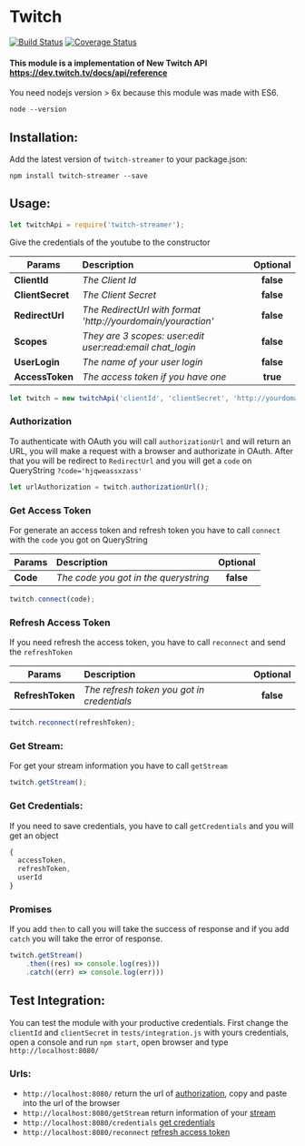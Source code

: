 # Twitch

[![Build Status](https://travis-ci.org/tnovas/twitch.svg?branch=master)](https://travis-ci.org/tnovas/twitch)
[![Coverage Status](https://coveralls.io/repos/github/tnovas/twitch/badge.svg)](https://coveralls.io/github/tnovas/twitch)

#### This module is a implementation of New Twitch API https://dev.twitch.tv/docs/api/reference

You need nodejs version > 6x because this module was made with ES6.
```
node --version
```

## Installation:
Add the latest version of `twitch-streamer` to your package.json:
```
npm install twitch-streamer --save
```

## Usage:
```js
let twitchApi = require('twitch-streamer');
```

Give the credentials of the youtube to the constructor

| Params       | Description     | Optional | 
| --------     |:---------------| :-----:|
| **ClientId**     | *The Client Id* | **false** |
| **ClientSecret** | *The Client Secret* | **false** |
| **RedirectUrl**  | *The RedirectUrl with format 'http://yourdomain/youraction'* | **false** |
| **Scopes**       | *They are 3 scopes: user:edit user:read:email chat_login* | **false** |
| **UserLogin**  | *The name of your user login*  | **false** |
| **AccessToken**  | *The access token if you have one* | **true** |

```js
let twitch = new twitchApi('clientId', 'clientSecret', 'http://yourdomain/youraction', 'user:edit+user:read:email', 'channelName');
```

### Authorization
To authenticate with OAuth you will call `authorizationUrl` and will return an URL, you will make a request with a browser and authorizate in OAuth. After that you will be redirect to `RedirectUrl` and you will get a `code` on QueryString `?code='hjqweassxzass'`

```js
let urlAuthorization = twitch.authorizationUrl();
```

### Get Access Token
For generate an access token and refresh token you have to call `connect` with the `code` you got on QueryString

| Params   | Description     | Optional | 
| -------- |:---------------| :-----:|
| **Code**  | *The code you got in the querystring* | **false** |

```js
twitch.connect(code);
```

### Refresh Access Token
If you need refresh the access token, you have to call `reconnect` and send the `refreshToken`

| Params   | Description     | Optional | 
| -------- |:---------------| :-----:|
| **RefreshToken**  | *The refresh token you got in credentials* | **false** |

```js
twitch.reconnect(refreshToken);
```

### Get Stream:
For get your stream information you have to call `getStream`

```js
twitch.getStream();
```

### Get Credentials:
If you need to save credentials, you have to call `getCredentials` and you will get an object

```js
{
  accessToken,
  refreshToken,
  userId
}
```

### Promises
If you add `then` to call you will take the success of response and if you add `catch` you will take the error of response.
```js
twitch.getStream()
	.then((res) => console.log(res)))
	.catch((err) => console.log(err)))
```

## Test Integration:
You can test the module with your productive credentials. 
First change the `clientId` and `clientSecret` in `tests/integration.js` with yours credentials, open a console and run `npm start`, open browser and type `http://localhost:8080/`

### Urls:
- `http://localhost:8080/` return the url of [authorization](#authorization), copy and paste into the url of the browser
- `http://localhost:8080/getStream` return information of your [stream](#get-channel)
- `http://localhost:8080/credentials` [get credentials](#get-credentials)
- `http://localhost:8080/reconnect` [refresh access token](#refresh-access-token)


